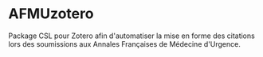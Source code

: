 # AFMUzotero
Package CSL pour Zotero afin d'automatiser la mise en forme des citations lors des soumissions aux Annales Françaises de Médecine d'Urgence.
